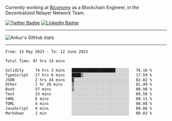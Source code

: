 Currently working at [Biconomy](https://biconomy.io/) as a Blockchain Engineer, in the Decentralized Relayer Network Team.

 [![Twitter Badge](https://img.shields.io/badge/-@ankurdubey521-1ca0f1?style=flat-square&labelColor=1ca0f1&logo=twitter&logoColor=white&link=https://twitter.com/ankurdubey521)](https://twitter.com/ankurdubey521) [![Linkedin Badge](https://img.shields.io/badge/-ankurdubey521-blue?style=flat-square&logo=Linkedin&logoColor=white&link=https://www.linkedin.com/in/ankurdubey521/)](https://www.linkedin.com/in/ankurdubey521/)

<hr/>

![Ankur's GitHub stats](https://github-readme-stats.vercel.app/api?username=ankurdubey521&count_private=true&theme=radical)

<hr/>

<!--START_SECTION:waka-->

```txt
From: 13 May 2023 - To: 12 June 2023

Total Time: 97 hrs 14 mins

Solidity     74 hrs 3 mins   ███████████████████░░░░░░   76.16 %
TypeScript   17 hrs 6 mins   ████▒░░░░░░░░░░░░░░░░░░░░   17.59 %
JSON         2 hrs 44 mins   ▓░░░░░░░░░░░░░░░░░░░░░░░░   02.82 %
Other        1 hr 26 mins    ▒░░░░░░░░░░░░░░░░░░░░░░░░   01.49 %
Bash         57 mins         ▒░░░░░░░░░░░░░░░░░░░░░░░░   00.98 %
Text         33 mins         ░░░░░░░░░░░░░░░░░░░░░░░░░   00.58 %
YAML         6 mins          ░░░░░░░░░░░░░░░░░░░░░░░░░   00.11 %
TOML         4 mins          ░░░░░░░░░░░░░░░░░░░░░░░░░   00.08 %
JavaScript   4 mins          ░░░░░░░░░░░░░░░░░░░░░░░░░   00.08 %
Markdown     1 min           ░░░░░░░░░░░░░░░░░░░░░░░░░   00.03 %
```

<!--END_SECTION:waka-->
